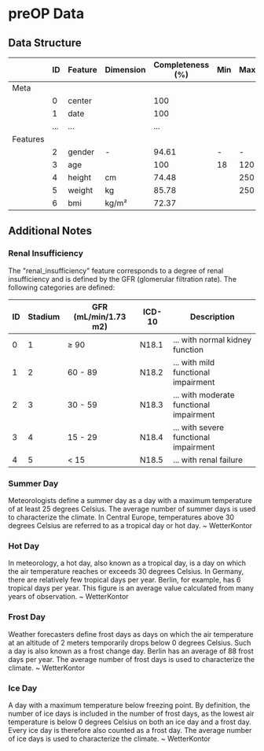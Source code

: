 # preOP Data

## Data Structure

|          | ID  | Feature | Dimension | Completeness (%) | Min | Max |
| -------- | --- | ------- | --------- | ---------------- | --- | --- |
| Meta     |     |         |           |                  |     |     |
|          | 0   | center  |           | 100              |     |     |
|          | 1   | date    |           | 100              |     |     |
|          | ... | ...     |           | ...              |     |     |
| Features |     |         |           |                  |     |     |
|          | 2   | gender  | -         | 94.61            | -   | -   |
|          | 3   | age     |           | 100              | 18  | 120 |
|          | 4   | height  | cm        | 74.48            |     | 250 |
|          | 5   | weight  | kg        | 85.78            |     | 250 |
|          | 6   | bmi     | kg/m²     | 72.37            |     |     |

## Additional Notes

### Renal Insufficiency
The "renal_insufficiency" feature corresponds to a degree of renal insufficiency and is defined by the GFR (glomerular filtration rate). The following categories are defined:

| ID  | Stadium | GFR (mL/min/1.73 m2) | ICD-10 | Description                             |
| --- | ------- | -------------------- | ------ | --------------------------------------- |
| 0   | 1       | ≥ 90                 | N18.1  | ... with normal kidney function         |
| 1   | 2       | 60 - 89              | N18.2  | ... with mild functional impairment     |
| 2   | 3       | 30 - 59              | N18.3  | ... with moderate functional impairment |
| 3   | 4       | 15 - 29              | N18.4  | ... with severe functional impairment   |
| 4   | 5       | < 15                 | N18.5  | ... with renal failure                  |

### Summer Day
Meteorologists define a summer day as a day with a maximum temperature of at least 25 degrees Celsius. The average number of summer days is used to characterize the climate. In Central Europe, temperatures above 30 degrees Celsius are referred to as a tropical day or hot day. ~ WetterKontor

### Hot Day
In meteorology, a hot day, also known as a tropical day, is a day on which the air temperature reaches or exceeds 30 degrees Celsius. In Germany, there are relatively few tropical days per year. Berlin, for example, has 6 tropical days per year. This figure is an average value calculated from many years of observation. ~ WetterKontor

### Frost Day
Weather forecasters define frost days as days on which the air temperature at an altitude of 2 meters temporarily drops below 0 degrees Celsius. Such a day is also known as a frost change day. Berlin has an average of 88 frost days per year. The average number of frost days is used to characterize the climate. ~ WetterKontor

### Ice Day
A day with a maximum temperature below freezing point. By definition, the number of ice days is included in the number of frost days, as the lowest air temperature is below 0 degrees Celsius on both an ice day and a frost day. Every ice day is therefore also counted as a frost day. The average number of ice days is used to characterize the climate. ~ WetterKontor

